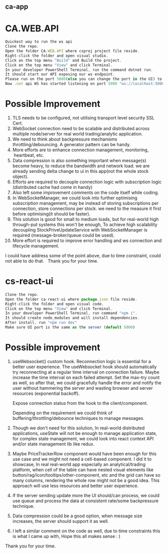 ## ca-app

# CA.WEB.API

```js
Quickest way to run the ws api
Clone the repo.
Open the folder CA.WEB.API where csproj project file reside.
Right-click the folder and open visual studio.
Click on the top menu "Build" and Build the project.
Click on the top menu "View" and click Terminal.
In your developer PowerShell Terminal, run the command dotnet run.
It should start our API exposing our ws endpoint.
Please run on the port 5000(else you can change the port in the UI) to make it insync with the UI.
Now .net api WS has started listening on port 5000 "ws://localhost:5000/ws/stock"
```


# Possible Improvement 

1. TLS needs to be configured, not utilising transport level security SSL Cert.
2. WebSocket connection need to be scalable and distributed across multiple node/server for real world trading/analytic application.
3. We need to think about backpressure mechanisms throttling/debouncing. A generator pattern can be handy.
4. More efforts are to enhance connection management, monitoring,  heartbeat, etc.
5. Data compression is also something important when message(s) become heavy, to reduce the bandwidth and network load. we are already sending delta change to ui in this app(not the whole stock object).
6. Efforts are required to decouple connection logic with subscription logic (distributed cache had come in handy)
7. Also left some improvement comments on the code itself while coding.
8. In WebSocketManager, we could look into further optimising subscription management, may be instead of storing subscriptions per connection, store connections per stock. we need to the measure it first before optimising(it should be faster).
9. This solution is good for small to medium loads, but for real-world high through-put systems this won't be enough, To achieve high scalability   decoupling StockPriveUpdateService with WebSocketManager is required (message-broker/queue could be used).
10. More effort is required to improve error handling and ws connection and lifecycle management.

I could have address some of the point above, due to time constraint, could not able to do that.  
Thank you for your time.

# cs-react-ui

```js
Clone the repo.
Open the folder ca-react-ui where package.json file reside.
Right-click the folder and open visual code.
Click on the top menu "View" and click Terminal.
In your developer PowerShell Terminal, run command "npm i".
It should create node_modules and will install dependencies.
After install, run "npm run dev" 
Make sure UI port is the same as the server (default 5000)
```


# Possible improvement

1.  useWebsocket() custom hook.
    Reconnection logic is essential for a better user experience. The useWebsocket hook should automatically try reconnecting at a regular time interval on connection failure. Maybe increase the time interval on each failed attempt. Set the max-try count as well, so after that, we could gracefully handle the error and notify the user without hammering the server and wasting browser and server resources (exponential backoff).
    
    Expose connection status from the hook to the client/component.

    Depending on the requirement we could think of buffering/throttling/debounce techniques to manage messages. 
2. Though we don't need for this solution, In real-world distributed applications, useState will not be enough to manage application state, for complex state management, we could look into react context API and/or state management lib like redux.
3. Maybe PriceTrackerRow component would have been enough for this use case and we might not need a cell-based component. I did it to showcase, In real real-world app especially an analytical/trading platform, when cell of the table can have nested visual elements like button/rag/icon/tooltips/other-component, etc and the grid can have so many columns, rendering the whole row might not be a good idea. This approach will use less resources and better user experience.
4. If the server sending update more the UI should/can process, we could use queue and process the data at consistent rate/some backpressure technique.
5. Data compression could be a good option, when message size increases, the server should support it as well.
6. I left a similar comment on the code as well, due to time constraints this is what I came up with, Hope this all makes sense : )

Thank you for your time.



